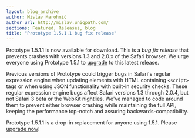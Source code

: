 ```yaml
---
layout: blog_archive
author: Mislav Marohnić
author_url: http://mislav.uniqpath.com/
sections: Featured, Releases, blog
title: "Prototype 1.5.1.1 bug fix release"
---
```


Prototype 1.5.1.1 is now available for download. This is a *bug fix release* that prevents crashes with versions 1.3 and 2.0.x of the Safari browser. We urge everyone using Prototype 1.5.1 to [upgrade](/assets/2007/6/20/prototype.js) to this latest release.

Previous versions of Prototype could trigger bugs in Safari's regular expression engine when updating elements with HTML containing <code>&lt;script&gt;</code> tags or when using JSON functionality with built-in security checks. These regular expression engine bugs affect Safari versions 1.3 through 2.0.4, but not Safari 3 beta or the WebKit nightlies. We've managed to code around them to prevent either browser crashing while maintaining the full API, keeping the performance top-notch and assuring backwards-compatibility. 

Prototype 1.5.1.1 is a drop-in replacement for anyone using 1.5.1.
Please [upgrade now](/assets/2007/6/20/prototype.js)!

